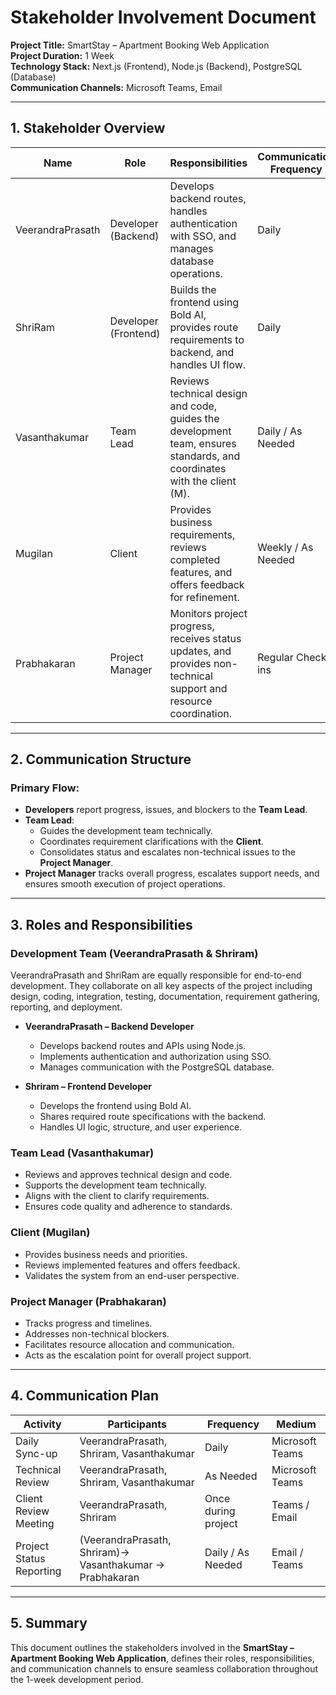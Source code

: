 ﻿# Stakeholder Involvement Document

**Project Title:** SmartStay – Apartment Booking Web Application  
**Project Duration:** 1 Week  
**Technology Stack:** Next.js (Frontend), Node.js (Backend), PostgreSQL (Database)  
**Communication Channels:** Microsoft Teams, Email

---

## 1. Stakeholder Overview

| Name | Role            | Responsibilities                                                                 | Communication Frequency |
|------|------------------|----------------------------------------------------------------------------------|--------------------------|
| VeerandraPrasath    | Developer (Backend)        | Develops backend routes, handles authentication with SSO, and manages database operations. | Daily |
| ShriRam   | Developer (Frontend)       | Builds the frontend using Bold AI, provides route requirements to backend, and handles UI flow. | Daily |
| Vasanthakumar    | Team Lead        | Reviews technical design and code, guides the development team, ensures standards, and coordinates with the client (M). | Daily / As Needed |
| Mugilan    | Client           | Provides business requirements, reviews completed features, and offers feedback for refinement. | Weekly / As Needed |
| Prabhakaran   | Project Manager  | Monitors project progress, receives status updates, and provides non-technical support and resource coordination. | Regular Check-ins |

---

## 2. Communication Structure

### Primary Flow:

- **Developers** report progress, issues, and blockers to the **Team Lead**.
- **Team Lead**:
  - Guides the development team technically.
  - Coordinates requirement clarifications with the **Client**.
  - Consolidates status and escalates non-technical issues to the **Project Manager**.
- **Project Manager** tracks overall progress, escalates support needs, and ensures smooth execution of project operations.

---

## 3. Roles and Responsibilities

### Development Team (VeerandraPrasath & Shriram)

VeerandraPrasath and ShriRam are equally responsible for end-to-end development. They collaborate on all key aspects of the project including design, coding, integration, testing, documentation, requirement gathering, reporting, and deployment.

- **VeerandraPrasath – Backend Developer**
  - Develops backend routes and APIs using Node.js.
  - Implements authentication and authorization using SSO.
  - Manages communication with the PostgreSQL database.

- **Shriram – Frontend Developer**
  - Develops the frontend using Bold AI.
  - Shares required route specifications with the backend.
  - Handles UI logic, structure, and user experience.

### Team Lead (Vasanthakumar)
- Reviews and approves technical design and code.
- Supports the development team technically.
- Aligns with the client to clarify requirements.
- Ensures code quality and adherence to standards.

### Client (Mugilan)
- Provides business needs and priorities.
- Reviews implemented features and offers feedback.
- Validates the system from an end-user perspective.

### Project Manager (Prabhakaran)
- Tracks progress and timelines.
- Addresses non-technical blockers.
- Facilitates resource allocation and communication.
- Acts as the escalation point for overall project support.

---

## 4. Communication Plan

| Activity                 | Participants        | Frequency         | Medium             |
|--------------------------|---------------------|-------------------|--------------------|
| Daily Sync-up            | VeerandraPrasath, Shriram, Vasanthakumar            | Daily             | Microsoft Teams    |
| Technical Review         | VeerandraPrasath, Shriram, Vasanthakumar           | As Needed         | Microsoft Teams    |
| Client Review Meeting    |  VeerandraPrasath, Shriram | Once during project | Teams / Email    |
| Project Status Reporting | (VeerandraPrasath, Shriram)-> Vasanthakumar → Prabhakaran              | Daily / As Needed | Email / Teams      |

---

## 5. Summary

This document outlines the stakeholders involved in the **SmartStay – Apartment Booking Web Application**, defines their roles, responsibilities, and communication channels to ensure seamless collaboration throughout the 1-week development period.
